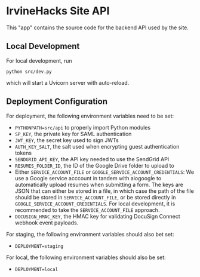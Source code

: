# IrvineHacks Site API

This "app" contains the source code for the backend API used by the site.

## Local Development

For local development, run

```shell
python src/dev.py
```

which will start a Uvicorn server with auto-reload.

## Deployment Configuration

For deployment, the following environment variables need to be set:

- `PYTHONPATH=src/api` to properly import Python modules
- `SP_KEY`, the private key for SAML authentication
- `JWT_KEY`, the secret key used to sign JWTs
- `AUTH_KEY_SALT`, the salt used when encrypting guest authentication tokens
- `SENDGRID_API_KEY`, the API key needed to use the SendGrid API
- `RESUMES_FOLDER_ID`, the ID of the Google Drive folder to upload to
- Either `SERVICE_ACCOUNT_FILE` or `GOOGLE_SERVICE_ACCOUNT_CREDENTIALS`: We use a Google service acccount in tandem with aiogoogle to automatically upload resumes when submitting a form. The keys are JSON that can either be stored in a file, in which case the path of the file should be stored in `SERVICE_ACCOUNT_FILE`, or be stored directly in `GOOGLE_SERVICE_ACCOUNT_CREDENTIALS`. For local development, it is recommended to take the `SERVICE_ACCOUNT_FILE` approach.
- `DOCUSIGN_HMAC_KEY`, the HMAC key for validating DocuSign Connect webhook event payloads.

For staging, the following environment variables should also bet set:

- `DEPLOYMENT=staging`

For local, the following environment variables should also be set:

- `DEPLOYMENT=local`
